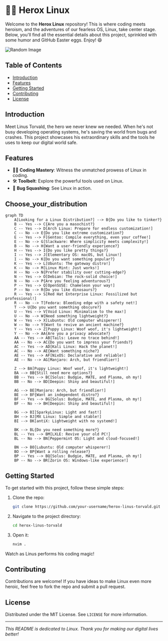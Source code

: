 
# 🦸‍♂️ Herox Linux

Welcome to the **Herox Linux** repository! This is where coding meets heroism, and the adventures of our fearless OS, Linux, take center stage. Below, you'll find all the essential details about this project, sprinkled with some humor and GitHub Easter eggs. Enjoy! 😄

![Random Image](https://cdn.xingosoftware.com/elektor/images/fetch/dpr_1/https://www.elektormagazine.com/assets/upload/images/18/20161010142555_Linux-ANGRY.png)

## Table of Contents

- [Introduction](#introduction)
- [Features](#features)
- [Getting Started](#getting-started)
- [Contributing](#contributing)
- [License](#license)

## Introduction

Meet Linus Torvald, the hero we never knew we needed. When he's not busy developing operating systems, he's saving the world from bugs and crashes. This project showcases his extraordinary skills and the tools he uses to keep our digital world safe.

## Features

- 🐱‍💻 **Coding Mastery**: Witness the unmatched prowess of Linux in coding.
- 🛠️ **Toolbelt**: Explore the powerful tools used on Linux.
- 🐛 **Bug Squashing**: See Linux in action.

## Choose_your_distribution 
```mermaid
graph TD
    A[Looking for a Linux Distribution?] --> B{Do you like to tinker?}
    B -- Yes --> C{Are you a masochist?}
    C -- Yes --> D[Arch Linux: Prepare for endless customization!]
    C -- No --> E{Do you like extreme customization?}
    E -- Yes --> F[Gentoo: Compile everything, even your coffee!]
    E -- No --> G[Slackware: Where simplicity meets complexity!]
    B -- No --> H{Want a user-friendly experience?}
    H -- Yes --> I{Do you like pretty things?}
    I -- Yes --> J[Elementary OS: macOS, but Linux!]
    I -- No --> K{Do you want something popular?}
    K -- Yes --> L[Ubuntu: The gateway distro!]
    K -- No --> M[Linux Mint: Just works!]
    H -- No --> N{Prefer stability over cutting-edge?}
    N -- Yes --> O[Debian: The rock-solid choice!]
    N -- No --> P{Are you feeling adventurous?}
    P -- Yes --> Q[OpenSUSE: Chameleon your way!]
    P -- No --> R{Do you like dinosaurs?}
    R -- Yes --> S[Red Hat Enterprise Linux: Fossilized but professional!]
    R -- No --> T[Fedora: Bleeding edge with a safety net!]
    T --> U{Do you want something obscure?}
    U -- Yes --> V[Void Linux: Minimalism to the max!]
    U -- No --> W{Need something lightweight?}
    W -- Yes --> X[Lubuntu: Old computer whisperer!]
    W -- No --> Y{Want to revive an ancient machine?}
    Y -- Yes --> Z[Puppy Linux: Woof woof, it's lightweight!]
    Y -- No --> AA{Are you a privacy advocate?}
    AA -- Yes --> AB[Tails: Leave no trace behind!]
    AA -- No --> AC{Do you want to impress your friends?}
    AC -- Yes --> AD[Kali Linux: Hack the planet!]
    AC -- No --> AE{Want something niche?}
    AE -- Yes --> AF[NixOS: Declarative and reliable!]
    AE -- No --> AG[Manjaro: Arch, but friendlier!]

    Z --> BA[Puppy Linux: Woof woof, it's lightweight!]
    BA --> BB{Still need more options?}
    BB -- Yes --> BC[Solus: Budgie, MATE, and Plasma, oh my!]
    BB -- No --> BD[Deepin: Shiny and beautiful!]

    AG --> BE[Manjaro: Arch, but friendlier!]
    BE --> BF{Want an independent distro?}
    BF -- Yes --> BG[Solus: Budgie, MATE, and Plasma, oh my!]
    BF -- No --> BH[Deepin: Shiny and beautiful!]

    BG --> BI[SparkyLinux: Light and fast!]
    BH --> BJ[MX Linux: Simple and stable!]
    BI --> BK[antiX: Lightweight with no systemd!]

    BK --> BL{Do you need something more?}
    BL -- Yes --> BM[LXLE: Revive your old PC!]
    BL -- No --> BN[Peppermint OS: Light and cloud-focused!]

    BN --> BO[Lubuntu: Old computer whisperer!]
    BO --> BP{Want a rolling release?}
    BP -- Yes --> BQ[Solus: Budgie, MATE, and Plasma, oh my!]
    BP -- No --> BR[Zorin OS: Windows-like experience!]

```

## Getting Started

To get started with this project, follow these simple steps:

1. Clone the repo:
   ```sh
   git clone https://github.com/your-username/herox-linus-torvald.git
   ```
2. Navigate to the project directory:
   ```sh
   cd herox-linus-torvald
   ```
3. Open it:
   ```sh
   nvim .
   ```

Watch as Linus performs his coding magic!

## Contributing

Contributions are welcome! If you have ideas to make Linux even more heroic, feel free to fork the repo and submit a pull request.

## License

Distributed under the MIT License. See `LICENSE` for more information.

---

*This README is dedicated to Linux. Thank you for making our digital lives better!*
